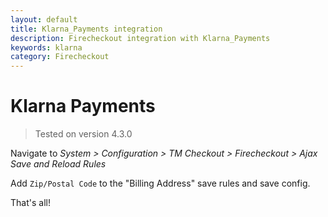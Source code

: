 ```yaml
---
layout: default
title: Klarna_Payments integration
description: Firecheckout integration with Klarna_Payments
keywords: klarna
category: Firecheckout
---
```


# Klarna Payments

> Tested on version 4.3.0

Navigate to _System > Configuration > TM Checkout > Firecheckout > Ajax Save and Reload Rules_

Add `Zip/Postal Code` to the "Billing Address" save rules and save config.

That's all!
